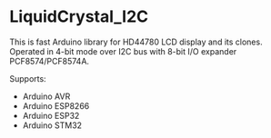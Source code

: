 # LiquidCrystal_I2C
This is fast Arduino library for HD44780 LCD display and its clones. Operated in 4-bit mode over I2C bus with 8-bit I/O expander PCF8574/PCF8574A.

Supports:
- Arduino AVR
- Arduino ESP8266
- Arduino ESP32
- Arduino STM32

